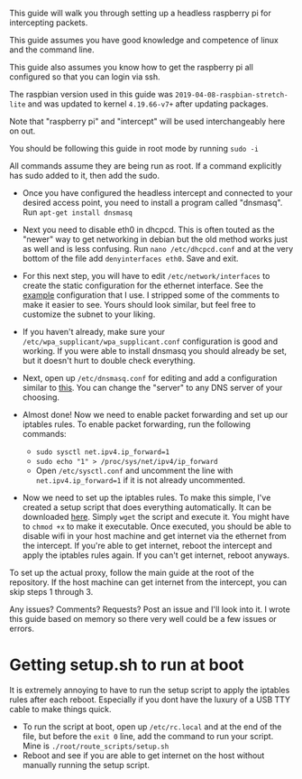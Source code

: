 This guide will walk you through setting up a headless raspberry pi for intercepting packets.

This guide assumes you have good knowledge and competence of linux and the command line.

This guide also assumes you know how to get the raspberry pi all configured so that you can login via ssh.

The raspbian version used in this guide was ``2019-04-08-raspbian-stretch-lite`` and was updated to kernel ``4.19.66-v7+`` after updating packages.

Note that "raspberry pi" and "intercept" will be used interchangeably here on out.

You should be following this guide in root mode by running ``sudo -i``

All commands assume they are being run as root. If a command explicitly has sudo added to it, then add the sudo.

- Once you have configured the headless intercept and connected to your desired access point, you need to install a program called "dnsmasq". Run ``apt-get install dnsmasq`` 

- Next you need to disable eth0 in dhcpcd. This is often touted as the "newer" way to get networking in debian but the old method works just as well and is less confusing. Run ``nano /etc/dhcpcd.conf`` and at the very bottom of the file add ``denyinterfaces eth0``. Save and exit.

- For this next step, you will have to edit ``/etc/network/interfaces`` to create the static configuration for the ethernet interface. See the [example](https://github.com/Zeroeh/udp-mitm/blob/master/raspberrypi/interfaces.png) configuration that I use. I stripped some of the comments to make it easier to see. Yours should look similar, but feel free to customize the subnet to your liking. 

- If you haven't already, make sure your ``/etc/wpa_supplicant/wpa_supplicant.conf`` configuration is good and working. If you were able to install dnsmasq you should already be set, but it doesn't hurt to double check everything.

- Next, open up ``/etc/dnsmasq.conf`` for editing and add a configuration similar to [this](https://github.com/Zeroeh/udp-mitm/blob/master/raspberrypi/dnsmasq.png). You can change the "server" to any DNS server of your choosing.

- Almost done! Now we need to enable packet forwarding and set up our iptables rules. To enable packet forwarding, run the following commands:
  * ``sudo sysctl net.ipv4.ip_forward=1``
  * ``sudo echo "1" > /proc/sys/net/ipv4/ip_forward``
  * Open ``/etc/sysctl.conf`` and uncomment the line with ``net.ipv4.ip_forward=1`` if it is not already uncommented.
  
- Now we need to set up the iptables rules. To make this simple, I've created a setup script that does everything automatically. It can be downloaded [here](https://raw.githubusercontent.com/Zeroeh/udp-mitm/master/raspberrypi/setup.sh). Simply ``wget`` the script and execute it. You might have to ``chmod +x`` to make it executable. Once executed, you should be able to disable wifi in your host machine and get internet via the ethernet from the intercept. If you're able to get internet, reboot the intercept and apply the iptables rules again. If you can't get internet, reboot anyways.

To set up the actual proxy, follow the main guide at the root of the repository. If the host machine can get internet from the intercept, you can skip steps 1 through 3.

Any issues? Comments? Requests? Post an issue and I'll look into it. I wrote this guide based on memory so there very well could be a few issues or errors.

# Getting setup.sh to run at boot
It is extremely annoying to have to run the setup script to apply the iptables rules after each reboot. Especially if you dont have the luxury of a USB TTY cable to make things quick.

- To run the script at boot, open up ``/etc/rc.local`` and at the end of the file, but before the ``exit 0`` line, add the command to run your script. Mine is ``./root/route_scripts/setup.sh``
- Reboot and see if you are able to get internet on the host without manually running the setup script.


